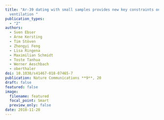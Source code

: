 ```yaml
---
title: "Ar-39 dating with small samples provides new key constraints on ocean
  ventilation "
publication_types:
  - "2"
authors:
  - Sven Ebser
  - Arne Kersting
  - Tim Stöven
  - Zhongyi Feng
  - Lisa Ringena
  - Maximilian Schmidt
  - Toste Tanhua
  - Werner Aeschbach
  - oberthaler
doi: 10.1038/s41467-018-07465-7
publication: Nature Communications **9**, 20
draft: false
featured: false
image:
  filename: featured
  focal_point: Smart
  preview_only: false
date: 2018-11-28
---
```

